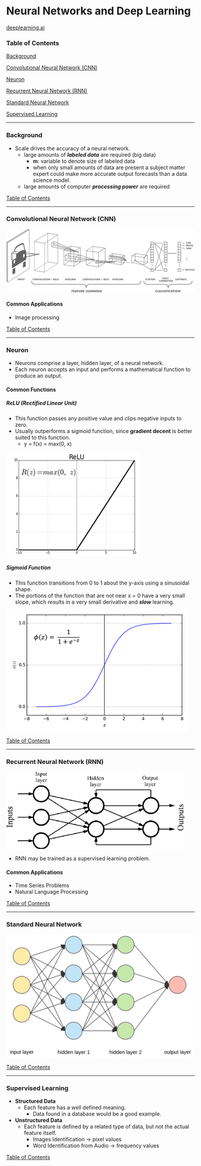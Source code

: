 # Neural Networks and Deep Learning
[deeplearning.ai](https://www.coursera.org/learn/neural-networks-deep-learning/home/welcome)

### <a name="toc"></a>Table of Contents

[Background](#background)

[Convolutional Neural Network (CNN)](#cnn)

[Neuron](#neuron)

[Recurrent Neural Network (RNN)](#rnn)

[Standard Neural Network](#snn)

[Supervised Learning](#supervised_learning)


---
### <a name="background"></a> Background
- Scale drives the accuracy of a neural network.
    - large amounts of ***labeled data*** are required (big data)
        - **m**: variable to denote size of labeled data
        - when only small amounts of data are present a subject matter expert
        could make more accurate output forecasts than a data science model.
    - large amounts of computer ***processing power*** are required

[Table of Contents](#toc)


---
### <a name="cnn"></a> Convolutional Neural Network (CNN)
![Convolutional Neural Network](convolutional_neural_network.jpeg)
#### Common Applications
- Image processing

[Table of Contents](#toc)


---
### <a name="neuron"></a> Neuron
- Neurons comprise a layer, hidden layer, of a neural network.
- Each neuron accepts an input and performs a mathematical function to produce
an output.

#### Common Functions

##### ReLU (Rectified Linear Unit)
- This function passes any positive value and clips negative inputs to zero.
- Usually outperforms a sigmoid function, since **gradient decent** is better
suited to this function.
    - y = f(x) = max(0, x)

![ReLU](ReLU_function.png)

##### Sigmoid Function
- This function transitions from 0 to 1 about the y-axis using a sinusoidal
shape.
- The portions of the function that are not near x = 0 have a very small slope,
which results in a very small derivative and ***slow*** learning.

![Sigmoid](sigmoid_function.png)

[Table of Contents](#toc)


---
### <a name="rnn"></a> Recurrent Neural Network (RNN)
![Recurrent Neural Network](recurrent_neural_network.png)

- RNN may be trained as a supervised learning problem.

#### Common Applications
- Time Series Problems
- Natural Language Processing

[Table of Contents](#toc)


---
### <a name="snn"></a> Standard Neural Network
![Standard Neural Network](standard_neural_network.png)

[Table of Contents](#toc)


---
### <a name="supervised_learning"></a> Supervised Learning
- **Structured Data**
    - Each feature has a well defined meaning.
        - Data found in a database would be a good example.
- **Unstructured Data**
    - Each feature is defined by a related type of data, but not the actual
    feature itself.
        - Images Identification -> pixel values
        - Word Identification from Audio -> frequency values

[Table of Contents](#toc)

